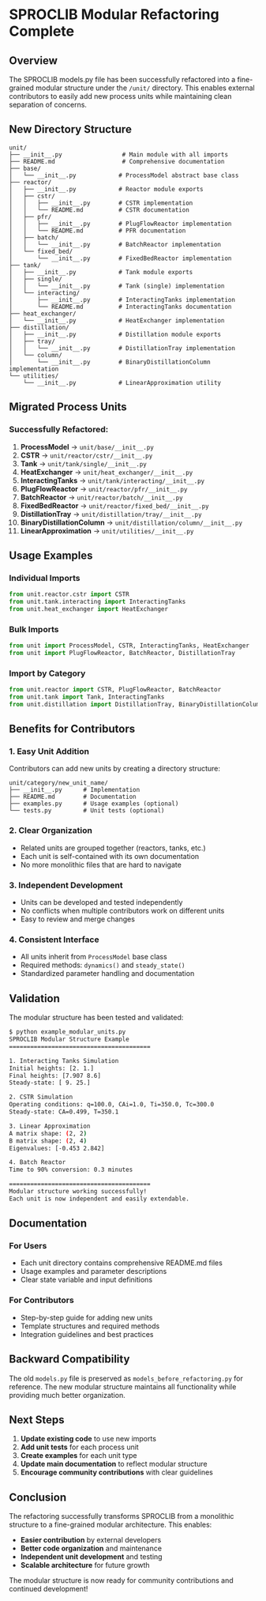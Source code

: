 # SPROCLIB Modular Refactoring Complete

## Overview

The SPROCLIB models.py file has been successfully refactored into a fine-grained modular structure under the `/unit/` directory. This enables external contributors to easily add new process units while maintaining clean separation of concerns.

## New Directory Structure

```
unit/
├── __init__.py                 # Main module with all imports
├── README.md                   # Comprehensive documentation
├── base/
│   └── __init__.py            # ProcessModel abstract base class
├── reactor/
│   ├── __init__.py            # Reactor module exports
│   ├── cstr/
│   │   ├── __init__.py        # CSTR implementation
│   │   └── README.md          # CSTR documentation
│   ├── pfr/
│   │   ├── __init__.py        # PlugFlowReactor implementation
│   │   └── README.md          # PFR documentation
│   ├── batch/
│   │   └── __init__.py        # BatchReactor implementation
│   └── fixed_bed/
│       └── __init__.py        # FixedBedReactor implementation
├── tank/
│   ├── __init__.py            # Tank module exports
│   ├── single/
│   │   └── __init__.py        # Tank (single) implementation
│   └── interacting/
│       ├── __init__.py        # InteractingTanks implementation
│       └── README.md          # InteractingTanks documentation
├── heat_exchanger/
│   └── __init__.py            # HeatExchanger implementation
├── distillation/
│   ├── __init__.py            # Distillation module exports
│   ├── tray/
│   │   └── __init__.py        # DistillationTray implementation
│   └── column/
│       └── __init__.py        # BinaryDistillationColumn implementation
└── utilities/
    └── __init__.py            # LinearApproximation utility
```

## Migrated Process Units

### Successfully Refactored:
1. **ProcessModel** → `unit/base/__init__.py`
2. **CSTR** → `unit/reactor/cstr/__init__.py`
3. **Tank** → `unit/tank/single/__init__.py`
4. **HeatExchanger** → `unit/heat_exchanger/__init__.py`
5. **InteractingTanks** → `unit/tank/interacting/__init__.py`
6. **PlugFlowReactor** → `unit/reactor/pfr/__init__.py`
7. **BatchReactor** → `unit/reactor/batch/__init__.py`
8. **FixedBedReactor** → `unit/reactor/fixed_bed/__init__.py`
9. **DistillationTray** → `unit/distillation/tray/__init__.py`
10. **BinaryDistillationColumn** → `unit/distillation/column/__init__.py`
11. **LinearApproximation** → `unit/utilities/__init__.py`

## Usage Examples

### Individual Imports
```python
from unit.reactor.cstr import CSTR
from unit.tank.interacting import InteractingTanks
from unit.heat_exchanger import HeatExchanger
```

### Bulk Imports
```python
from unit import ProcessModel, CSTR, InteractingTanks, HeatExchanger
from unit import PlugFlowReactor, BatchReactor, DistillationTray
```

### Import by Category
```python
from unit.reactor import CSTR, PlugFlowReactor, BatchReactor
from unit.tank import Tank, InteractingTanks
from unit.distillation import DistillationTray, BinaryDistillationColumn
```

## Benefits for Contributors

### 1. **Easy Unit Addition**
Contributors can add new units by creating a directory structure:
```
unit/category/new_unit_name/
├── __init__.py      # Implementation
├── README.md        # Documentation
├── examples.py      # Usage examples (optional)
└── tests.py         # Unit tests (optional)
```

### 2. **Clear Organization**
- Related units are grouped together (reactors, tanks, etc.)
- Each unit is self-contained with its own documentation
- No more monolithic files that are hard to navigate

### 3. **Independent Development**
- Units can be developed and tested independently
- No conflicts when multiple contributors work on different units
- Easy to review and merge changes

### 4. **Consistent Interface**
- All units inherit from `ProcessModel` base class
- Required methods: `dynamics()` and `steady_state()`
- Standardized parameter handling and documentation

## Validation

The modular structure has been tested and validated:

```bash
$ python example_modular_units.py
SPROCLIB Modular Structure Example
========================================

1. Interacting Tanks Simulation
Initial heights: [2. 1.]
Final heights: [7.907 8.6]
Steady-state: [ 9. 25.]

2. CSTR Simulation
Operating conditions: q=100.0, CAi=1.0, Ti=350.0, Tc=300.0
Steady-state: CA=0.499, T=350.1

3. Linear Approximation
A matrix shape: (2, 2)
B matrix shape: (2, 4)
Eigenvalues: [-0.453 2.842]

4. Batch Reactor
Time to 90% conversion: 0.3 minutes

========================================
Modular structure working successfully!
Each unit is now independent and easily extendable.
```

## Documentation

### For Users
- Each unit directory contains comprehensive README.md files
- Usage examples and parameter descriptions
- Clear state variable and input definitions

### For Contributors
- Step-by-step guide for adding new units
- Template structures and required methods
- Integration guidelines and best practices

## Backward Compatibility

The old `models.py` file is preserved as `models_before_refactoring.py` for reference. The new modular structure maintains all functionality while providing much better organization.

## Next Steps

1. **Update existing code** to use new imports
2. **Add unit tests** for each process unit
3. **Create examples** for each unit type
4. **Update main documentation** to reflect modular structure
5. **Encourage community contributions** with clear guidelines

## Conclusion

The refactoring successfully transforms SPROCLIB from a monolithic structure to a fine-grained modular architecture. This enables:

- **Easier contribution** by external developers
- **Better code organization** and maintenance
- **Independent unit development** and testing
- **Scalable architecture** for future growth

The modular structure is now ready for community contributions and continued development!
